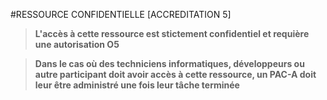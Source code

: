 #RESSOURCE CONFIDENTIELLE [ACCREDITATION 5]

>**L'accès à cette ressource est stictement confidentiel et requière une autorisation O5**

>**Dans le cas où des techniciens informatiques, développeurs ou autre participant doit avoir accès à cette ressource, un PAC-A doit leur être administré une fois leur tâche terminée**